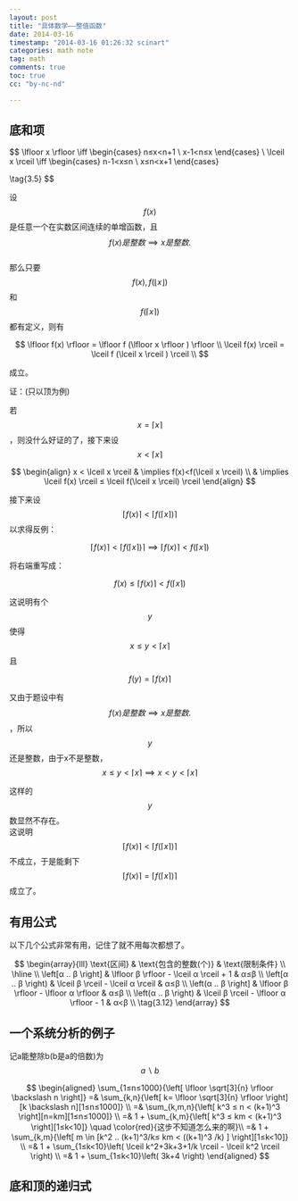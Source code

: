 ```yaml
---
layout: post
title: "具体数学——整值函数"
date: 2014-03-16
timestamp: "2014-03-16 01:26:32 scinart"
categories: math note
tag: math
comments: true
toc: true
cc: "by-nc-nd"

---
```


##  底和项

$$
\lfloor x \rfloor \iff 
\begin{cases}
n≤x<n+1 \\
x-1<n≤x
\end{cases}
\\
\lceil x \rceil \iff 
\begin{cases}
n-1<x≤n \\
x≤n<x+1
\end{cases}

\tag{3.5}
$$


设$$ f(x) $$是任意一个在实数区间连续的单增函数，且 $$ f(x)是整数 \implies x是整数. $$  
那么只要$$f(x), f(\lfloor x \rfloor)$$和$$f(\lceil x \rceil) $$都有定义，则有

$$
\lfloor f(x) \rfloor = \lfloor f (\lfloor x \rfloor ) \rfloor \\
\lceil f(x) \rceil = \lceil f (\lceil x \rceil ) \rceil \\
$$

成立。

证：(只以顶为例)

若 $$x=\lceil x \rceil$$，则没什么好证的了，接下来设$$x < \lceil x \rceil$$  

$$
\begin{align}
x < \lceil x \rceil & \implies f(x)<f(\lceil x \rceil) \\
                    & \implies \lceil f(x) \rceil ≤ \lceil f(\lceil x \rceil) \rceil
\end{align}
$$

接下来设$$ \lceil f(x) \rceil < \lceil f(\lceil x \rceil) \rceil $$以求得反例：

$$
\lceil f(x) \rceil < \lceil f(\lceil x \rceil) \rceil \implies \lceil f(x) \rceil < f(\lceil x \rceil)
$$

将右端重写成：

$$
f(x) ≤ \lceil f(x) \rceil < f(\lceil x \rceil)
$$

这说明有个 $$ y $$ 使得$$ x≤y<\lceil x \rceil $$ 且

$$
f(y) = \lceil f(x) \rceil
$$

又由于题设中有$$ f(x)是整数 \implies x是整数. $$，所以$$y$$还是整数，由于x不是整数，  
$$x≤y<\lceil x \rceil \implies x<y<\lceil x \rceil $$

这样的$$y$$数显然不存在。  
这说明$$ \lceil f(x) \rceil < \lceil f(\lceil x \rceil) \rceil $$不成立，于是能剩下$$ \lceil f(x) \rceil = \lceil f(\lceil x \rceil) \rceil $$成立了。

## 有用公式
以下几个公式非常有用，记住了就不用每次都想了。

$$
\begin{array}{lll}
\text{区间} & \text{包含的整数(个)} & \text{限制条件} \\
\hline \\
\left[α .. β \right] & \lfloor β \rfloor - \lceil α \rceil + 1 & α≤β \\
\left[α .. β \right) & \lceil β \rceil - \lceil α \rceil & α≤β \\
\left(α .. β \right] & \lfloor β \rfloor - \lfloor α \rfloor & α≤β \\
\left(α .. β \right) & \lceil β \rceil - \lfloor α \rfloor - 1 & α<β \\
\tag{3.12}
\end{array}
$$

## 一个系统分析的例子

记a能整除b(b是a的倍数)为$$ a \backslash b $$

$$
\begin{aligned}
\sum_{1≤n≤1000}{\left[ \lfloor \sqrt[3]{n} \rfloor \backslash n \right]}
=& \sum_{k,n}{\left[ k= \lfloor \sqrt[3]{n} \rfloor \right][k \backslash n][1≤n≤1000]} \\
=& \sum_{k,m,n}{\left[ k^3 ≤ n < (k+1)^3 \right][n=km][1≤n≤1000]} \\
=& 1 + \sum_{k,m}{\left[ k^3 ≤ km < (k+1)^3 \right][1≤k<10]} \quad \color{red}{这步不知道怎么来的啊}\\
=& 1 + \sum_{k,m}{\left[ m \in [k^2 .. (k+1)^3/k≤ km < ((k+1)^3 /k) ] \right][1≤k<10]} \\
=& 1 + \sum_{1≤k<10}\left( \lceil k^2+3k+3+1/k \rceil - \lceil k^2 \rceil \right) \\
=& 1 + \sum_{1≤k<10}\left( 3k+4 \right)
\end{aligned}
$$

## 底和顶的递归式




